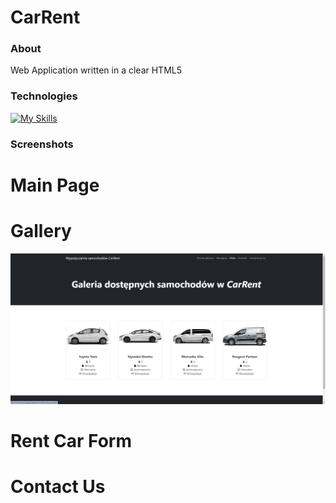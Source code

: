 # CarRent
### About
Web Application written in a clear HTML5

### Technologies
[![My Skills](https://skillicons.dev/icons?i=html,css,js)](https://skillicons.dev)

### Screenshots
# Main Page

# Gallery
<img src="images/efekty/Gallery.png" alt="Car Gallery"  style="width:800px;">

# Rent Car Form

# Contact Us

